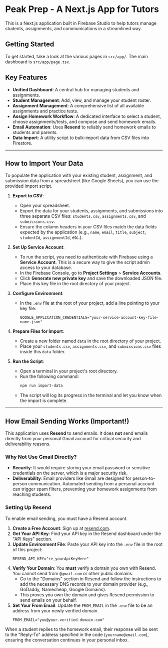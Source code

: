 # Peak Prep - A Next.js App for Tutors

This is a Next.js application built in Firebase Studio to help tutors manage students, assignments, and communications in a streamlined way.

## Getting Started

To get started, take a look at the various pages in `src/app/`. The main dashboard is `src/app/page.tsx`.

## Key Features

- **Unified Dashboard**: A central hub for managing students and assignments.
- **Student Management**: Add, view, and manage your student roster.
- **Assignment Management**: A comprehensive list of all available assignments and practice tests.
- **Assign Homework Workflow**: A dedicated interface to select a student, choose assignments/tests, and compose and send homework emails.
- **Email Automation**: Uses **Resend** to reliably send homework emails to students and parents.
- **Data Import**: A utility script to bulk-import data from CSV files into Firestore.

---

## How to Import Your Data

To populate the application with your existing student, assignment, and submission data from a spreadsheet (like Google Sheets), you can use the provided import script.

1.  **Export to CSV**:
    - Open your spreadsheet.
    - Export the data for your students, assignments, and submissions into three separate CSV files: `students.csv`, `assignments.csv`, and `submissions.csv`.
    - Ensure the column headers in your CSV files match the data fields expected by the application (e.g., `name`, `email`, `title`, `subject`, `studentId`, `assignmentId`, etc.).

2.  **Set Up Service Account**:
    - To run the script, you need to authenticate with Firebase using a **Service Account**. This is a secure way to give the script admin access to your database.
    - In the Firebase Console, go to **Project Settings** > **Service Accounts**.
    - Click **Generate new private key** and save the downloaded JSON file.
    - Place this key file in the root directory of your project.

3.  **Configure Environment**:
    - In the `.env` file at the root of your project, add a line pointing to your key file:
      ```
      GOOGLE_APPLICATION_CREDENTIALS="your-service-account-key-file-name.json"
      ```

4.  **Prepare Files for Import**:
    - Create a new folder named `data` in the root directory of your project.
    - Place your `students.csv`, `assignments.csv`, and `submissions.csv` files inside this `data` folder.

5.  **Run the Script**:
    - Open a terminal in your project's root directory.
    - Run the following command:
      ```bash
      npm run import-data
      ```
    - The script will log its progress in the terminal and let you know when the import is complete.

---

## How Email Sending Works (Important!)

This application uses **Resend** to send emails. It does **not** send emails directly from your personal Gmail account for critical security and deliverability reasons.

### Why Not Use Gmail Directly?

- **Security**: It would require storing your email password or sensitive credentials on the server, which is a major security risk.
- **Deliverability**: Email providers like Gmail are designed for person-to-person communication. Automated sending from a personal account can trigger spam filters, preventing your homework assignments from reaching students.

### Setting Up Resend

To enable email sending, you must have a Resend account.

1.  **Create a Free Account**: Sign up at [resend.com](https://resend.com).
2.  **Get Your API Key**: Find your API key in the Resend dashboard under the "API Keys" section.
3.  **Update Environment File**: Paste your API key into the `.env` file in the root of this project:
    ```
    RESEND_API_KEY="re_yourApiKeyHere"
    ```
4.  **Verify Your Domain**: You **must** verify a domain you own with Resend. You cannot send from `@gmail.com` or other public domains.
    - Go to the "Domains" section in Resend and follow the instructions to add the necessary DNS records to your domain provider (e.g., GoDaddy, Namecheap, Google Domains).
    - This proves you own the domain and gives Resend permission to send emails on your behalf.
5.  **Set Your From Email**: Update the `FROM_EMAIL` in the `.env` file to be an address from your newly verified domain.
    ```
    FROM_EMAIL="you@your-verified-domain.com"
    ```

When a student replies to the homework email, their response will be sent to the "Reply-To" address specified in the code (`yourname@email.com`), ensuring the conversation continues in your personal inbox.
